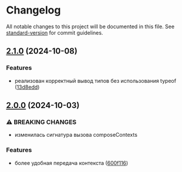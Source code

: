 # Changelog

All notable changes to this project will be documented in this file. See [standard-version](https://github.com/conventional-changelog/standard-version) for commit guidelines.

## [2.1.0](https://github.com/saneksa/react-context-composer/compare/v2.0.0...v2.1.0) (2024-10-08)


### Features

* реализован корректный вывод типов без использования typeof ([13d8edd](https://github.com/saneksa/react-context-composer/commit/13d8edd68c89484779111698eb06563d67e4adcf))

## [2.0.0](https://github.com/saneksa/react-context-composer/compare/v1.0.1...v2.0.0) (2024-10-03)


### ⚠ BREAKING CHANGES

* изменилась сигнатура вызова composeContexts

### Features

* более удобная передача контекста ([600f116](https://github.com/saneksa/react-context-composer/commit/600f1166585fb34613e9be18fa1744672330c1e0))
